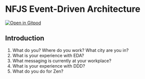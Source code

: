 # NFJS Event-Driven Architecture

[![Open in Gitpod](https://gitpod.io/button/open-in-gitpod.svg)](https://gitpod.io/github.com/dhinojosa/nfjs-event-driven-architecture/)


## Introduction

1. What do you? Where do you work? What city are you in?
2. What is your experience with EDA?
3. What messaging is currently at your workplace?
4. What is your experience with DDD?
5. What do you do for Zen? 
